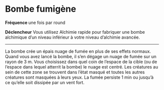 # Bombe fumigène

<p><strong>Fréquence </strong> une fois par round</p>
<p><strong>Déclencheur</strong> Vous utilisez Alchimie rapide pour fabriquer une  bombe alchimique d’un niveau inférieur à votre niveau d’alchimie avancée.</p>
<hr>
<p>La bombe crée un épais nuage de fumée en plus de ses effets normaux. Quand vous avez lancé la bombe, il s’en dégage un nuage de fumée sur un rayon de 3 m. Vous choisissez dans quel coin de l’espace de la cible (ou de l’espace dans lequel atterrit la bombe) le nuage est centré. Les créatures au sein de cette zone se trouvent dans l’état masqué et toutes les autres créatures sont masquées à leurs yeux. La fumée persiste 1 min ou jusqu’à ce qu’elle soit dissipée par un vent fort.</p>